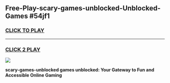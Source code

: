 
## Free-Play-scary-games-unblocked-Unblocked-Games #54jf1
<h3>
<a href="https://news.freeplayer.one?title=scary-games-unblocked&ref=8M">CLICK TO PLAY</a></h3>
<hr>

<h3>
<a href="https://news.freeplayer.one?title=scary-games-unblocked&ref=8M">CLICK 2 PLAY</a>
  
</h3>

<a href="https://news.freeplayer.one?title=scary-games-unblocked&ref=8M"><img src="https://clearcache.store/games.png"></a>


**scary-games-unblocked games unblocked: Your Gateway to Fun and Accessible Online Gaming**
